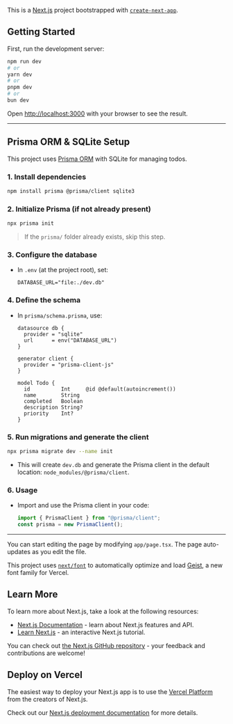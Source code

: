 This is a [Next.js](https://nextjs.org) project bootstrapped with [`create-next-app`](https://nextjs.org/docs/app/api-reference/cli/create-next-app).

## Getting Started

First, run the development server:

```bash
npm run dev
# or
yarn dev
# or
pnpm dev
# or
bun dev
```

Open [http://localhost:3000](http://localhost:3000) with your browser to see the result.

---

## Prisma ORM & SQLite Setup

This project uses [Prisma ORM](https://www.prisma.io/) with SQLite for managing todos.

### 1. Install dependencies

```bash
npm install prisma @prisma/client sqlite3
```

### 2. Initialize Prisma (if not already present)

```bash
npx prisma init
```

> If the `prisma/` folder already exists, skip this step.

### 3. Configure the database

- In `.env` (at the project root), set:
  ```
  DATABASE_URL="file:./dev.db"
  ```

### 4. Define the schema

- In `prisma/schema.prisma`, use:

  ```prisma
  datasource db {
    provider = "sqlite"
    url      = env("DATABASE_URL")
  }

  generator client {
    provider = "prisma-client-js"
  }

  model Todo {
    id          Int     @id @default(autoincrement())
    name        String
    completed   Boolean
    description String?
    priority    Int?
  }
  ```

### 5. Run migrations and generate the client

```bash
npx prisma migrate dev --name init
```

- This will create `dev.db` and generate the Prisma client in the default location: `node_modules/@prisma/client`.

### 6. Usage

- Import and use the Prisma client in your code:
  ```ts
  import { PrismaClient } from "@prisma/client";
  const prisma = new PrismaClient();
  ```

---

You can start editing the page by modifying `app/page.tsx`. The page auto-updates as you edit the file.

This project uses [`next/font`](https://nextjs.org/docs/app/building-your-application/optimizing/fonts) to automatically optimize and load [Geist](https://vercel.com/font), a new font family for Vercel.

## Learn More

To learn more about Next.js, take a look at the following resources:

- [Next.js Documentation](https://nextjs.org/docs) - learn about Next.js features and API.
- [Learn Next.js](https://nextjs.org/learn) - an interactive Next.js tutorial.

You can check out [the Next.js GitHub repository](https://github.com/vercel/next.js) - your feedback and contributions are welcome!

## Deploy on Vercel

The easiest way to deploy your Next.js app is to use the [Vercel Platform](https://vercel.com/new?utm_medium=default-template&filter=next.js&utm_source=create-next-app&utm_campaign=create-next-app-readme) from the creators of Next.js.

Check out our [Next.js deployment documentation](https://nextjs.org/docs/app/building-your-application/deploying) for more details.
